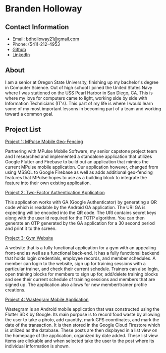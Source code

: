 # Branden Holloway

## Contact Information
   - Email: bdholloway21@gmail.com
   - Phone: (541)-212-4953
   - [Github](https://github.com/bdholloway)
   - [LinkedIn](https://www.linkedin.com/in/branden-holloway-28a979119/)


## About
   I am a senior at Oregon State University, finishing up my bachelor's degree in Computer Science. Out of high school
   I joined the United States Navy where I was stationed on the USS Pearl Harbor in San Diego, CA. This is where my love 
   for computers came to light, working side by side with Information Technicians (IT's). This part of my life is where I would
   learn some of my most important lessons in becoming part of a team and working toward a common goal.

## Project List
   [Project 1: MPulse Mobile Geo-Fencing](https://github.com/bdholloway/CS461/tree/master/Test/testflutter)
   
   Partnering with MPulse Mobile Software, my senior capstone project team and I researched and implemented a standalone application that utilizes Google Flutter and Firebase to    build out an application that mimics the current MPulse mobile application. Our application however, changed from using MSSQL to Google Firebase as well as adds additional      geo-fencing features that MPulse hopes to use as a building block to integrate the feature into their own existing application.

   [Project 2: Two-Factor Authentication  Application](https://github.com/bdholloway/CS370) 
   
   This application works with GA (Google Authenticator) by generating a QR code which is readable
   by the Android GA application. The URI GA is expecting will be encoded into the QR code. The URI
   contains secret keys along with the user id required for the TOTP algorithm. You can then generate
   an OTP generated by the GA application for a 30 second period and print it to the screen.  


   [Project 3: Gym Website](https://github.com/bdholloway/CS340Project)
   
   A website that is a fully functional application for a gym with an appealing front-end as well as a functional 
   back-end. It has a fully functional backend that holds login credentials, employee records, and member schedules. 
   A member can login to the website, sign up for training sessions with a particular trainer, and check their 
   current schedule. Trainers can also login, open training blocks for members to sign up for, add/delete 
   training blocks and see their current schedule of training sessions and members that are signed up. The application
   also allows for new member/trainer profile creations. 


   [Project 4: Wastegram Mobile Application](https://github.com/bdholloway/CS492)
   
   Wastegram is an Android mobile application that was constructed using the Flutter SDK by Google. Its main purpose
   is to record food waste by allowing the user to take a photo, add quantity, mark GPS coordinates, and mark the date
   of the transaction. It is then stored in the Google Cloud Firestore which is utilized as the database. These posts
   are then displayed in a list view on the homepage of the application, organized by date added. These list view items
   are clickable and when selected take the user to the post where its individual information is shown. 
